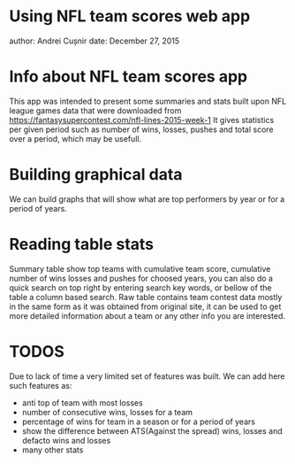 Using NFL team scores web app
========================================================
author: Andrei Cușnir
date: December 27, 2015

Info about NFL team scores app
========================================================

This app was intended to present some summaries and stats built upon NFL league games data that were downloaded from
https://fantasysupercontest.com/nfl-lines-2015-week-1
It gives statistics per given period such as number of wins, losses, pushes and total score over a period, which may be usefull.

Building graphical data
========================================================

We can build graphs that will show what are top performers by year or for a period of years.

Reading table stats
========================================================

Summary table show top teams with cumulative team score, cumulative number of wins losses and pushes for choosed years,
you can also do a quick search on top right by entering search key words, or bellow of the table a column based search.
Raw table contains team contest data mostly in the same form as it was obtained from original site, 
it can be used to get more detailed information about a team or any other info you are interested.

TODOS
========================================================

Due to lack of time a very limited set of features was built.
We can add here such features as:
* anti top of team with most losses
* number of consecutive wins, losses for a team
* percentage of wins for team in a season or for a period of years
* show the difference between ATS(Against the spread) wins, losses and defacto wins and losses
* many other stats
